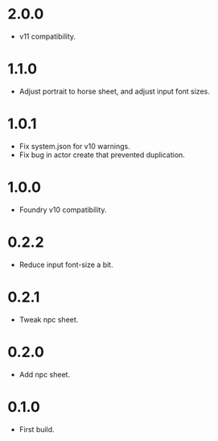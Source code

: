 # 2.0.0

- v11 compatibility.

# 1.1.0

- Adjust portrait to horse sheet, and adjust input font sizes.

# 1.0.1

- Fix system.json for v10 warnings.
- Fix bug in actor create that prevented duplication.

# 1.0.0

- Foundry v10 compatibility.

# 0.2.2

- Reduce input font-size a bit.

# 0.2.1

- Tweak npc sheet.

# 0.2.0

- Add npc sheet.

# 0.1.0

- First build.
